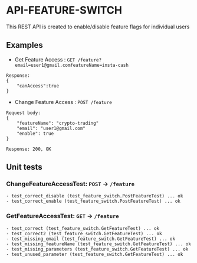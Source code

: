 # API-FEATURE-SWITCH

This REST API is created to enable/disable feature flags for individual users 


## Examples


* Get Feature Access : `GET /feature?email=user1@gmail.comfeatureName=insta-cash`
```
Response:
{
    "canAccess":true
}
```
* Change Feature Access : `POST /feature`
```
Request body:
{
    "featureName": "crypto-trading"
    "email": "user1@gmail.com"
    "enable": true
}

Response: 200, OK
```

## Unit tests

### ChangeFeatureAccessTest: `POST` -> `/feature`
```
- test_correct_disable (test_feature_switch.PostFeatureTest) ... ok
- test_correct_enable (test_feature_switch.PostFeatureTest) ... ok
```

### GetFeatureAccessTest: `GET` -> `/feature`
```
- test_correct (test_feature_switch.GetFeatureTest) ... ok
- test_correct2 (test_feature_switch.GetFeatureTest) ... ok
- test_missing_email (test_feature_switch.GetFeatureTest) ... ok
- test_missing_featureName (test_feature_switch.GetFeatureTest) ... ok
- test_missing_parameters (test_feature_switch.GetFeatureTest) ... ok
- test_unused_parameter (test_feature_switch.GetFeatureTest) ... ok
```
